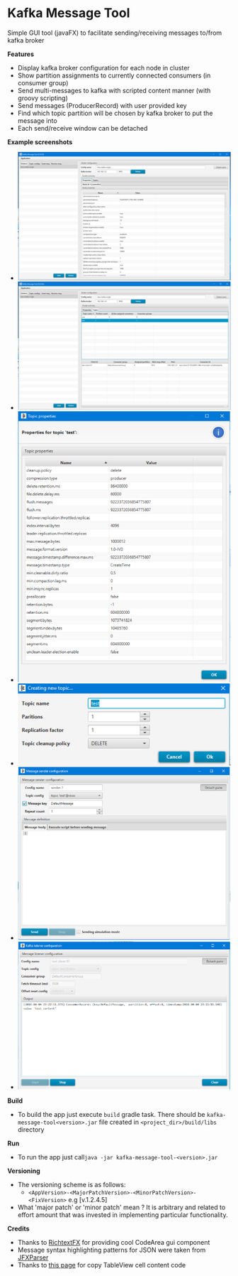 # Kafka Message Tool
Simple GUI tool (javaFX) to facilitate sending/receiving messages to/from kafka broker

**Features**
 - Display kafka broker configuration for each node in cluster
 - Show partition assignments to currently connected consumers (in consumer group)
 - Send multi-messages to kafka with scripted content manner (with groovy scripting)
 - Send messages (ProducerRecord) with user provided key
 - Find which topic partition will be chosen by kafka broker to put the message into
 - Each send/receive window can be detached 

**Example screenshots**
- ![BrokerView](md.resources/broker_view_01.PNG "Broker view")
- ![BrokerView](md.resources/broker_view_02.PNG "Topic details view")
- ![TopicPropertiesView](md.resources/topic_properties_window.PNG "Topic properties view")
- ![TopicCreateDialogView](md.resources/create_new_topic_dialog.PNG "Create topic dialog")
- ![MessageSenderConfigurationWindow](md.resources/message_sender_config_window.PNG "Message sender window")
- ![MessageListenerConfigurationWindow](md.resources/message_listener_config_window.PNG "Message listener window")

**Build**  
- To build the app just execute `build` gradle task. There should be `kafka-message-tool<version>.jar` file created in 
`<project_dir>/build/libs` directory

**Run**  
 - To run the app just call`java -jar kafka-message-tool-<version>.jar`

**Versioning**
- The versioning scheme is as follows:
  - `<AppVersion>-<MajorPatchVersion>-<MinorPatchVersion>-<FixVersion>` e.g [v.1.2.4.5]
- What 'major patch' or 'minor patch' mean ? 
It is arbitrary and related to effort amount that was invested in implementing particular functionality. 
 
**Credits**
 - Thanks to [RichtextFX](https://github.com/TomasMikula/RichTextFX) for providing cool CodeArea gui component 
 - Message syntax highlighting patterns for JSON were taken from [JFXParser](https://github.com/notnotme/JFXParser)
 - Thanks to [this page](http://respostas.guj.com.br/47439-habilitar-copypaste-tableview-funcionando-duvida-editar-funcionalidade) for copy TableView cell content code
   



